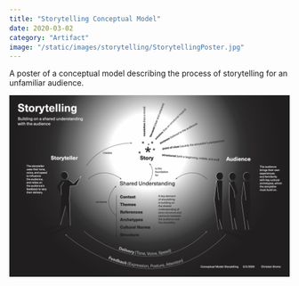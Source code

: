 ```yaml
---
title: "Storytelling Conceptual Model"
date: 2020-03-02
category: "Artifact"
image: "/static/images/storytelling/StorytellingPoster.jpg"
---
```


A poster of a conceptual model describing the process of storytelling for an unfamiliar audience.

![](/static/images/storytelling/StorytellingPoster.jpg)
